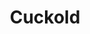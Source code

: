 ---
title: Cuckold
crosslinks:
- Hotwife
- hotwifetexts
- cheatingwives
- wifesharing
- freeuse
- gonewild
- chastity
- polyamory
- WouldYouFuckMyWife
- CuckoldPersonals
- WeddingRingsShowing
- sex
- NSFWIAMA
- CuckoldCommunity
- damngoodinterracial
- HotWifeRequests
- PornFakes
- MariahLeonne
- CumFromAnal
---